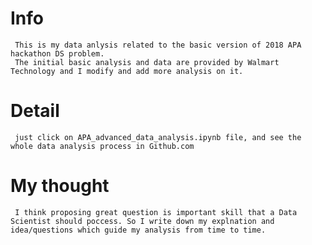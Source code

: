# Info
     This is my data anlysis related to the basic version of 2018 APA hackathon DS problem.
     The initial basic analysis and data are provided by Walmart Technology and I modify and add more analysis on it.
# Detail
     just click on APA_advanced_data_analysis.ipynb file, and see the whole data analysis process in Github.com
# My thought
     I think proposing great question is important skill that a Data Scientist should poccess. So I write down my explnation and idea/questions which guide my analysis from time to time.

